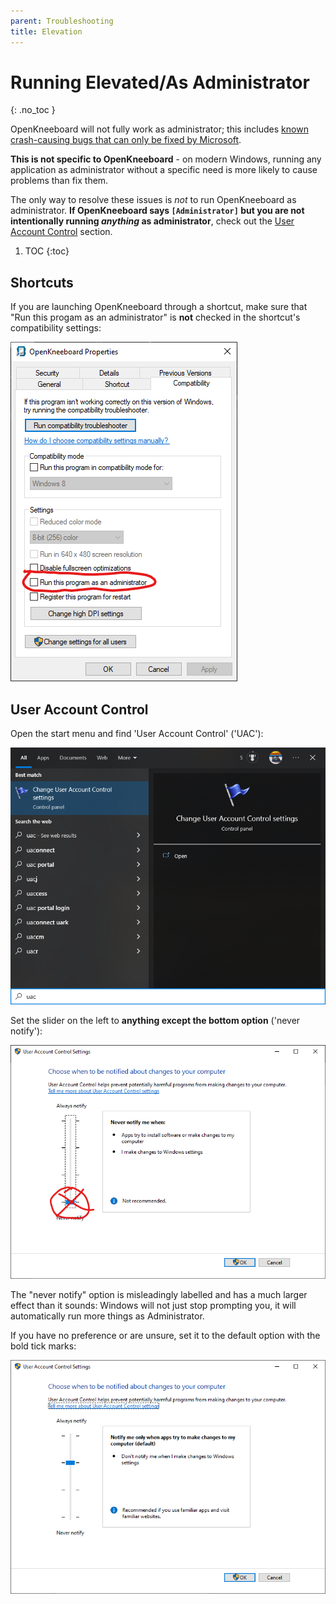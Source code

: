 ```yaml
---
parent: Troubleshooting
title: Elevation
---
```


# Running Elevated/As Administrator

{: .no_toc }

OpenKneeboard will not fully work as administrator; this includes [known crash-causing bugs that can only be fixed by Microsoft](https://github.com/microsoft/microsoft-ui-xaml/issues/7690).

**This is not specific to OpenKneeboard** - on modern Windows, running any application as administrator without a specific need is more likely to cause problems than fix them.

The only way to resolve these issues is *not* to run OpenKneeboard as administrator. **If OpenKneeboard says `[Administrator]` but you are not intentionally running *anything* as administrator**, check out the [User Account Control](#user-account-control) section.

1. TOC
{:toc}

## Shortcuts

If you are launching OpenKneeboard through a shortcut, make sure that "Run this progam as an administrator" is **not** checked in the shortcut's compatibility settings:

![Properties -> Compatibility -> Run this program as administrator](../screenshots/elevation-shortcut.png)

## User Account Control

Open the start menu and find 'User Account Control' ('UAC'):

![screenshot of start menu after typing 'UAC'](../screenshots/elevation-uac-startmenu.png)

Set the slider on the left to **anything except the bottom option** ('never notify'):

![UAC with 'never notify' setting circled and crossed out](../screenshots/elevation-uac-no.png)

The "never notify" option is misleadingly labelled and has a much larger effect than it sounds: Windows will not just stop prompting you, it will automatically run more things as Administrator.

If you have no preference or are unsure, set it to the default option with the bold tick marks:

![UAC with default option selected](../screenshots/elevation-uac.png)
